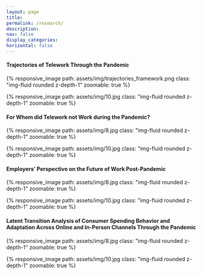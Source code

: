```yaml
---
layout: page
title: 
permalink: /research/
description:  
nav: false
display_categories:
horizontal: false
---
```


#### Trajectories of Telework Through the Pandemic

{% responsive_image path: assets/img/trajectories_framework.png class: "img-fluid rounded z-depth-1" zoomable: true %}

{% responsive_image path: assets/img/10.jpg class: "img-fluid rounded z-depth-1" zoomable: true %}



#### For Whom did Telework not Work during the Pandemic?

{% responsive_image path: assets/img/8.jpg class: "img-fluid rounded z-depth-1" zoomable: true %}

{% responsive_image path: assets/img/10.jpg class: "img-fluid rounded z-depth-1" zoomable: true %}

#### Employers’ Perspective on the Future of Work Post-Pandemic

{% responsive_image path: assets/img/8.jpg class: "img-fluid rounded z-depth-1" zoomable: true %}

{% responsive_image path: assets/img/10.jpg class: "img-fluid rounded z-depth-1" zoomable: true %}

#### Latent Transition Analysis of Consumer Spending Behavior and Adaptation Across Online and In-Person Channels Through the Pandemic

{% responsive_image path: assets/img/8.jpg class: "img-fluid rounded z-depth-1" zoomable: true %}

{% responsive_image path: assets/img/10.jpg class: "img-fluid rounded z-depth-1" zoomable: true %}
